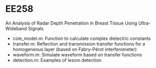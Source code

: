 # EE258

An Analysis of Radar Depth Penetration in Breast Tissue Using Ultra-Wideband Signals

* cole_model.m: Function to calculate complex dielectric constants
* transfer.m: Reflection and transmission transfer functions for a homogeneous layer (based on Fabry-Pérot interferometer)
* waveform.m: Simulate waveform based on transfer functions
* detection.m: Examples of lesion detection
